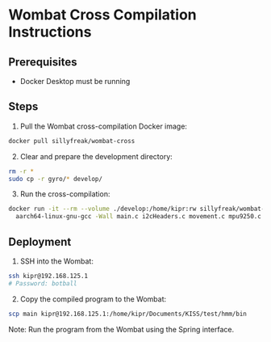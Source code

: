 # Wombat Cross Compilation Instructions

## Prerequisites

- Docker Desktop must be running

## Steps

1. Pull the Wombat cross-compilation Docker image:

```bash
docker pull sillyfreak/wombat-cross
```

2. Clear and prepare the development directory:

```bash
rm -r *
sudo cp -r gyro/* develop/
```

3. Run the cross-compilation:

```bash
docker run -it --rm --volume ./develop:/home/kipr:rw sillyfreak/wombat-cross \
  aarch64-linux-gnu-gcc -Wall main.c i2cHeaders.c movement.c mpu9250.c -lkipr -lm -o main -lz -lpthread
```

## Deployment

1. SSH into the Wombat:

```bash
ssh kipr@192.168.125.1
# Password: botball
```

2. Copy the compiled program to the Wombat:

```bash
scp main kipr@192.168.125.1:/home/kipr/Documents/KISS/test/hmm/bin
```

Note: Run the program from the Wombat using the Spring interface.
